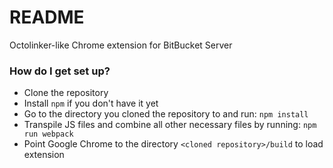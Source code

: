 # README #

Octolinker-like Chrome extension for BitBucket Server

### How do I get set up? ###

* Clone the repository
* Install ```npm``` if you don't have it yet
* Go to the directory you cloned the repository to and run: ```npm install```
* Transpile JS files and combine all other necessary files by running: ```npm  run webpack```
* Point Google Chrome to the directory ```<cloned repository>/build``` to load extension
